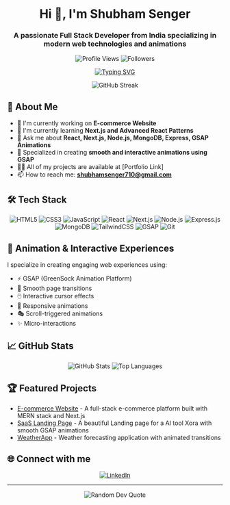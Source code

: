 <h1 align="center">Hi 👋, I'm Shubham Senger</h1>
<h3 align="center">A passionate Full Stack Developer from India specializing in modern web technologies and animations</h3>

<p align="center">
  <img src="https://komarev.com/ghpvc/?username=shubham-senger&label=Profile%20views&color=0e75b6&style=flat" alt="Profile Views">
  <img src="https://img.shields.io/github/followers/shubham-senger?label=Followers&style=social" alt="Followers">
</p>

<!-- Typing SVG -->
<p align="center">
  <a href="https://git.io/typing-svg">
    <img src="https://readme-typing-svg.demolab.com?font=Fira+Code&pause=1000&center=true&width=435&lines=Full+Stack+Developer;MERN+Stack+Developer;Animation+Enthusiast;Next.js+Developer;Always+learning+new+things" alt="Typing SVG" />
  </a>
</p>

<p align="center">
  <img src="https://github-readme-streak-stats.herokuapp.com/?user=shubham-senger&theme=dark" alt="GitHub Streak">
</p>

## 🚀 About Me
- 🔭 I'm currently working on **E-commerce Website**
- 🌱 I'm currently learning **Next.js and Advanced React Patterns**
- 💬 Ask me about **React, Next.js, Node.js, MongoDB, Express, GSAP Animations**
- 🎨 Specialized in creating **smooth and interactive animations using GSAP**
- 👨‍💻 All of my projects are available at [Portfolio Link]
- 📫 How to reach me: **shubhamsenger710@gmail.com**

## 🛠️ Tech Stack
<p align="center">
  <img src="https://img.shields.io/badge/html5-%23E34F26.svg?style=for-the-badge&logo=html5&logoColor=white" alt="HTML5">
  <img src="https://img.shields.io/badge/css3-%231572B6.svg?style=for-the-badge&logo=css3&logoColor=white" alt="CSS3">
  <img src="https://img.shields.io/badge/javascript-%23323330.svg?style=for-the-badge&logo=javascript&logoColor=%23F7DF1E" alt="JavaScript">
  <img src="https://img.shields.io/badge/react-%2320232a.svg?style=for-the-badge&logo=react&logoColor=%2361DAFB" alt="React">
  <img src="https://img.shields.io/badge/Next-black?style=for-the-badge&logo=next.js&logoColor=white" alt="Next.js">
  <img src="https://img.shields.io/badge/node.js-6DA55F?style=for-the-badge&logo=node.js&logoColor=white" alt="Node.js">
  <img src="https://img.shields.io/badge/express.js-%23404d59.svg?style=for-the-badge&logo=express&logoColor=%2361DAFB" alt="Express.js">
  <img src="https://img.shields.io/badge/mongodb-%234ea94b.svg?style=for-the-badge&logo=mongodb&logoColor=white" alt="MongoDB">
  <img src="https://img.shields.io/badge/tailwindcss-%2338B2AC.svg?style=for-the-badge&logo=tailwind-css&logoColor=white" alt="TailwindCSS">
  <img src="https://img.shields.io/badge/GSAP-88CE02?style=for-the-badge&logo=greensock&logoColor=white" alt="GSAP">
  <img src="https://img.shields.io/badge/git-%23F05033.svg?style=for-the-badge&logo=git&logoColor=white" alt="Git">
</p>

## 💫 Animation & Interactive Experiences
I specialize in creating engaging web experiences using:
- ⚡ GSAP (GreenSock Animation Platform)
- 🎨 Smooth page transitions
- 🖱️ Interactive cursor effects
- 📱 Responsive animations
- 🎭 Scroll-triggered animations
- ✨ Micro-interactions

## 📈 GitHub Stats
<p align="center">
  <img src="https://github-readme-stats.vercel.app/api?username=shubham-senger&show_icons=true&theme=dark" alt="GitHub Stats">
  <img src="https://github-readme-stats.vercel.app/api/top-langs/?username=shubham-senger&layout=compact&theme=dark" alt="Top Languages">
</p>

## 🏆 Featured Projects
- [E-commerce Website](https://github.com/Shubham-senger/E-commerce) - A full-stack e-commerce platform built with MERN stack and Next.js
- [SaaS Landing Page](https://github.com/Shubham-senger/saas-landing-page) - A beautiful Landing page for a AI tool Xora with smooth GSAP animations
- [WeatherApp](https://github.com/Shubham-senger/WeatherApp) - Weather forecasting application with animated transitions

## 🌐 Connect with me
<p align="center">
  <a href="https://www.linkedin.com/in/shubham-senger-4112b1284/" target="_blank">
    <img src="https://img.shields.io/badge/linkedin-%230077B5.svg?style=for-the-badge&logo=linkedin&logoColor=white" alt="LinkedIn">
  </a>
</p>



---
<p align="center">
  <img src="https://quotes-github-readme.vercel.app/api?type=horizontal&theme=dark" alt="Random Dev Quote">
</p>


